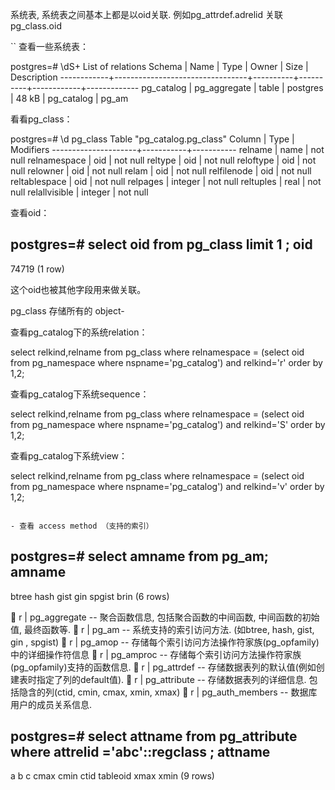 系统表, 系统表之间基本上都是以oid关联. 例如pg_attrdef.adrelid 关联 pg_class.oid

``
查看一些系统表：

postgres=# \dS+
                                       List of relations
   Schema   |              Name               |   Type   |  Owner   |    Size    | Description 
------------+---------------------------------+----------+----------+------------+-------------
 pg_catalog | pg_aggregate                    | table    | postgres | 48 kB      | 
 pg_catalog | pg_am                 

看看pg_class：

postgres=# \d pg_class
         Table "pg_catalog.pg_class"
       Column        |   Type    | Modifiers 
---------------------+-----------+-----------
 relname             | name      | not null
 relnamespace        | oid       | not null
 reltype             | oid       | not null
 reloftype           | oid       | not null
 relowner            | oid       | not null
 relam               | oid       | not null
 relfilenode         | oid       | not null
 reltablespace       | oid       | not null
 relpages            | integer   | not null
 reltuples           | real      | not null
 relallvisible       | integer   | not null

查看oid：

 postgres=# select oid from pg_class limit 1 ;
  oid  
-------
 74719
(1 row)

这个oid也被其他字段用来做关联。

pg_class 存储所有的 object-

查看pg_catalog下的系统relation：

select relkind,relname from pg_class where relnamespace = (select oid from pg_namespace where nspname='pg_catalog') and
relkind='r' order by 1,2;


查看pg_catalog下系统sequence：

select relkind,relname from pg_class where relnamespace = (select oid from pg_namespace where nspname='pg_catalog') and
relkind='S' order by 1,2;

查看pg_catalog下系统view：

select relkind,relname from pg_class where relnamespace = (select oid from pg_namespace where nspname='pg_catalog') and
relkind='v' order by 1,2;
```

- 查看 access method （支持的索引）
```
postgres=# select amname from pg_am;
 amname 
--------
 btree
 hash
 gist
 gin
 spgist
 brin
(6 rows)

 r | pg_aggregate -- 聚合函数信息, 包括聚合函数的中间函数, 中间函数的初始值, 最终函数等.
 r | pg_am -- 系统支持的索引访问方法. (如btree, hash, gist, gin , spgist)
 r | pg_amop -- 存储每个索引访问方法操作符家族(pg_opfamily)中的详细操作符信息
 r | pg_amproc -- 存储每个索引访问方法操作符家族(pg_opfamily)支持的函数信息.
 r | pg_attrdef -- 存储数据表列的默认值(例如创建表时指定了列的default值).
 r | pg_attribute -- 存储数据表列的详细信息. 包括隐含的列(ctid, cmin, cmax, xmin, xmax)
 r | pg_auth_members -- 数据库用户的成员关系信息.

postgres=# select attname from pg_attribute where attrelid ='abc'::regclass ;
 attname  
----------
 a
 b
 c
 cmax
 cmin
 ctid
 tableoid
 xmax
 xmin
(9 rows)

```
